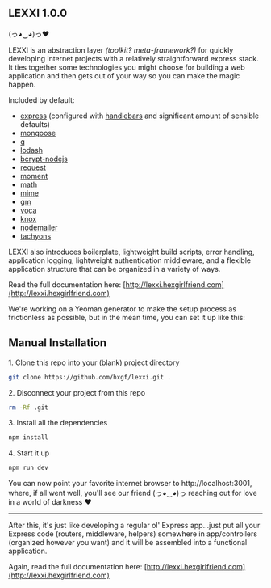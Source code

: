 ## LEXXI 1.0.0

(っ◕‿◕)っ♥

LEXXI is an abstraction layer *(toolkit? meta-framework?)* for quickly developing internet projects with a relatively straightforward express stack. It ties together some technologies you might choose for building a web application and then gets out of your way so you can make the magic happen.

Included by default:
- [express](http://expressjs.com/) (configured with [handlebars](http://handlebarsjs.com/) and significant amount of sensible defaults)
- [mongoose](http://mongoosejs.com/)
- [q](https://github.com/kriskowal/q)
- [lodash](https://lodash.com/)
- [bcrypt-nodejs](https://www.npmjs.com/package/bcrypt-nodejs)
- [request](https://github.com/request/request)
- [moment](http://momentjs.com/)
- [math](http://mathjs.org/)
- [mime](https://github.com/broofa/node-mime)
- [gm](http://aheckmann.github.io/gm/)
- [voca](https://vocajs.com/)
- [knox](https://github.com/Automattic/knox)
- [nodemailer](https://nodemailer.com/)
- [tachyons](http://tachyons.io/)


LEXXI also introduces boilerplate, lightweight build scripts, error handling, application logging, lightweight authentication middleware, and a flexible application structure that can be organized in a variety of ways.

Read the full documentation here: [http://lexxi.hexgirlfriend.com](http://lexxi.hexgirlfriend.com)


We're working on a Yeoman generator to make the setup process as frictionless as possible, but in the mean time, you can set it up like this:


## Manual Installation

1\. Clone this repo into your (blank) project directory
```bash
git clone https://github.com/hxgf/lexxi.git .
```

2\. Disconnect your project from this repo
```bash
rm -Rf .git
```

3\. Install all the dependencies
```bash
npm install
```

4\. Start it up
```bash
npm run dev
```

You can now point your favorite internet browser to http://localhost:3001, where, if all went well, you'll see our friend (っ◕‿◕)っ reaching out for love in a world of darkness ♥

--------------------------------------------------

After this, it's just like developing a regular ol' Express app...just put all your Express code (routers, middleware, helpers) somewhere in app/controllers (organized however you want) and it will be assembled into a functional application.

Again, read the full documentation here: [http://lexxi.hexgirlfriend.com](http://lexxi.hexgirlfriend.com)
